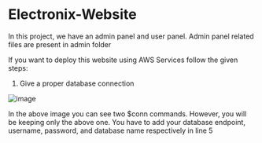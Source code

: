 # Electronix-Website

In this project, we have an admin panel and user panel.
Admin panel related files are present in admin folder

If you want to deploy this website using AWS Services follow the given steps:

1. Give a proper database connection

![image](https://user-images.githubusercontent.com/70096937/164039922-94cd0b17-c783-4ae5-b836-8e15e99ce5fe.png)

In the above image you can see two $conn commands. However, you will be keeping only the above one. You have to add your database endpoint, username, password, and database name respectively in line 5

